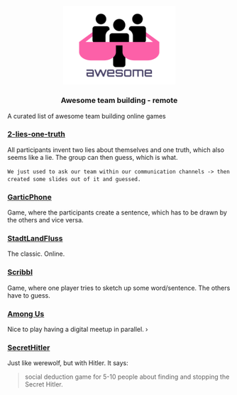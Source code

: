 <br />
<p align="center">
  <a href="https://voto.vote">
    <img src="./media/logo.svg" alt="Logo" width="50%" height="auto">
  </a>

  <h3 align="center">Awesome team building - remote</h3>
</p>

A curated list of awesome team building online games

### [2-lies-one-truth]()

All participants invent two lies about themselves and one truth, which also seems like a lie. The group can then guess, which is what.

`We just used to ask our team within our communication channels -> then created some slides out of it and guessed.`

### [GarticPhone](https://garticphone.com/de)

Game, where the participants create a sentence, which has to be drawn by the others and vice versa.

### [StadtLandFluss](https://stadtlandfluss.cool/#)

The classic. Online.

### [Scribbl](https://skribbl.io/)

Game, where one player tries to sketch up some word/sentence. The others have to guess.

### [Among Us]()

Nice to play having a digital meetup in parallel.
›

### [SecretHitler](https://secret-hitler.com/)

Just like werewolf, but with Hitler. It says:

> social deduction game for 5-10 people about finding and stopping the Secret Hitler.
